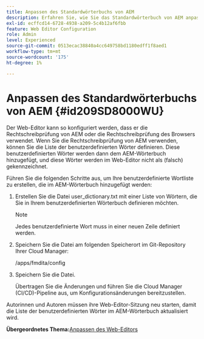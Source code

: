 ```yaml
---
title: Anpassen des Standardwörterbuchs von AEM
description: Erfahren Sie, wie Sie das Standardwörterbuch von AEM anpassen
exl-id: ecffcd14-6728-4938-a209-5c4b12af6fbb
feature: Web Editor Configuration
role: Admin
level: Experienced
source-git-commit: 0513ecac38840a4cc649758bd1180edff1f8aed1
workflow-type: tm+mt
source-wordcount: '175'
ht-degree: 1%

---
```


# Anpassen des Standardwörterbuchs von AEM {#id209SD8000WU}

Der Web-Editor kann so konfiguriert werden, dass er die Rechtschreibprüfung von AEM oder die Rechtschreibprüfung des Browsers verwendet. Wenn Sie die Rechtschreibprüfung von AEM verwenden, können Sie die Liste der benutzerdefinierten Wörter definieren. Diese benutzerdefinierten Wörter werden dann dem AEM-Wörterbuch hinzugefügt, und diese Wörter werden im Web-Editor nicht als \(falsch\) gekennzeichnet.

Führen Sie die folgenden Schritte aus, um Ihre benutzerdefinierte Wortliste zu erstellen, die im AEM-Wörterbuch hinzugefügt werden:

1. Erstellen Sie die Datei user\_dictionary.txt mit einer Liste von Wörtern, die Sie in Ihrem benutzerdefinierten Wörterbuch definieren möchten.

   >[!NOTE]
   >
   > Jedes benutzerdefinierte Wort muss in einer neuen Zeile definiert werden.

1. Speichern Sie die Datei am folgenden Speicherort im Git-Repository Ihrer Cloud Manager:

   /apps/fmdita/config

1. Speichern Sie die Datei.

   Übertragen Sie die Änderungen und führen Sie die Cloud Manager \(CI/CD\)-Pipeline aus, um Konfigurationsänderungen bereitzustellen.


Autorinnen und Autoren müssen ihre Web-Editor-Sitzung neu starten, damit die Liste der benutzerdefinierten Wörter im AEM-Wörterbuch aktualisiert wird.

**Übergeordnetes Thema:**&#x200B;[ Anpassen des Web-Editors](conf-web-editor.md)
